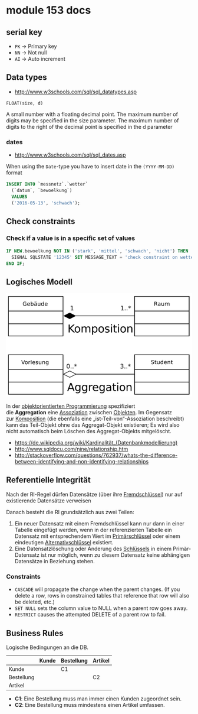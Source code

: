 
# module 153 docs

## serial key

* `PK` -> Primary key
* `NN` -> Not null
* `AI` -> Auto increment

## Data types

* http://www.w3schools.com/sql/sql_datatypes.asp

```
FLOAT(size, d)
```

A small number with a floating decimal point. The maximum number of digits may be specified in the size parameter. The maximum number of digits to the right of the decimal point is specified in the d parameter

### dates

* http://www.w3schools.com/sql/sql_dates.asp

When using the `Date`-type you have to insert date in the `(YYYY-MM-DD)` format

```sql
INSERT INTO `messnetz`.`wetter`
  (`datum`, `bewoelkung`)
  VALUES
  ('2016-05-13', 'schwach');
```

## Check constraints

### Check if a value is in a specific set of values

```sql
IF NEW.bewoelkung NOT IN ('stark', 'mittel', 'schwach', 'nicht') THEN
  SIGNAL SQLSTATE '12345' SET MESSAGE_TEXT = 'check constraint on wetter.bewoelkung failed';
END IF;
```

## Logisches Modell

![./assets/Komposition_Aggregation.png](./assets/Komposition_Aggregation.png)

In der [objektorientierten Programmierung](https://de.wikipedia.org/wiki/Objektorientierte_Programmierung) spezifiziert die **Aggregation** eine [Assoziation](https://de.wikipedia.org/wiki/Assoziation_(UML)) zwischen [Objekten](https://de.wikipedia.org/wiki/Objekt_(Programmierung)). Im Gegensatz zur [Komposition](https://de.wikipedia.org/wiki/Assoziation_(UML)#Aggregation_und_Komposition) (die ebenfalls eine „ist-Teil-von“-Assoziation beschreibt) kann das Teil-Objekt ohne das Aggregat-Objekt existieren; Es wird also nicht automatisch beim Löschen des Aggregat-Objekts mitgelöscht.

* https://de.wikipedia.org/wiki/Kardinalität_(Datenbankmodellierung)
* http://www.sqldocu.com/nine/relationship.htm
* http://stackoverflow.com/questions/762937/whats-the-difference-between-identifying-and-non-identifying-relationships

## Referentielle Integrität

Nach der RI-Regel dürfen Datensätze (über ihre [Fremdschlüssel](https://de.wikipedia.org/wiki/Fremdschl%C3%BCssel)) nur auf existierende Datensätze verweisen

Danach besteht die RI grundsätzlich aus zwei Teilen:

1. Ein neuer Datensatz mit einem Fremdschlüssel kann nur dann in einer Tabelle eingefügt werden, wenn in der referenzierten Tabelle ein Datensatz mit entsprechendem Wert im [Primärschlüssel](https://de.wikipedia.org/wiki/Schl%C3%BCssel_(Datenbank)#Prim.C3.A4rschl.C3.BCssel_und_Alternativschl.C3.BCssel) oder einem eindeutigen [Alternativschlüssel](https://de.wikipedia.org/wiki/Schl%C3%BCssel_(Datenbank)#Prim.C3.A4rschl.C3.BCssel_und_Alternativschl.C3.BCssel) existiert.
2. Eine Datensatzlöschung oder Änderung des [Schlüssels](https://de.wikipedia.org/wiki/Schl%C3%BCssel_(Datenbank)) in einem Primär-Datensatz ist nur möglich, wenn zu diesem Datensatz keine abhängigen Datensätze in Beziehung stehen.

### Constraints

* `CASCADE` will propagate the change when the parent changes. (If you delete a row, rows in constrained tables that reference that row will also be deleted, etc.)
* `SET NULL` sets the column value to NULL when a parent row goes away.
* `RESTRICT` causes the attempted DELETE of a parent row to fail.

## Business Rules

Logische Bedingungen an die DB.

|            | Kunde | Bestellung | Artikel |
| ---------- | ----- | ---------- | ------- |
| Kunde      |       | C1         |         |
| Bestellung |       |            | C2      |
| Artikel    |       |            |         |

* **C1**: Eine Bestellung muss man immer einen Kunden zugeordnet sein.
* **C2**: Eine Bestellung muss mindestens einen Artikel umfassen.